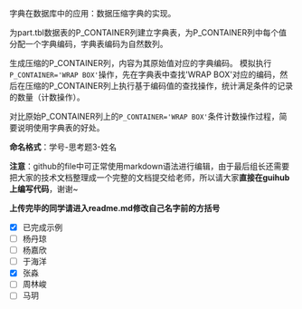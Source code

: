 字典在数据库中的应用：数据压缩字典的实现。

为part.tbl数据表的P_CONTAINER列建立字典表，为P_CONTAINER列中每个值分配一个字典编码，字典表编码为自然数列。 

生成压缩的P_CONTAINER列，内容为其原始值对应的字典编码。 模拟执行`P_CONTAINER='WRAP BOX'`操作，先在字典表中查找'WRAP BOX'对应的编码，然后在压缩的P_CONTAINER列上执行基于编码值的查找操作，统计满足条件的记录的数量（计数操作）。

对比原始P_CONTAINER列上的`P_CONTAINER='WRAP BOX'`条件计数操作过程，简要说明使用字典表的好处。

**命名格式**：学号-思考题3-姓名

**注意**：github的file中可正常使用markdown语法进行编辑，由于最后组长还需要把大家的技术文档整理成一个完整的文档提交给老师，所以请大家**直接在guihub上编写代码**，谢谢~

**上传完毕的同学请进入readme.md修改自己名字前的方括号**

- [x] 已完成示例
- [ ] 杨丹琼
- [ ] 杨嘉欣
- [ ] 于海洋
- [x]  张淼
- [ ] 周林峻
- [ ] 马玥
